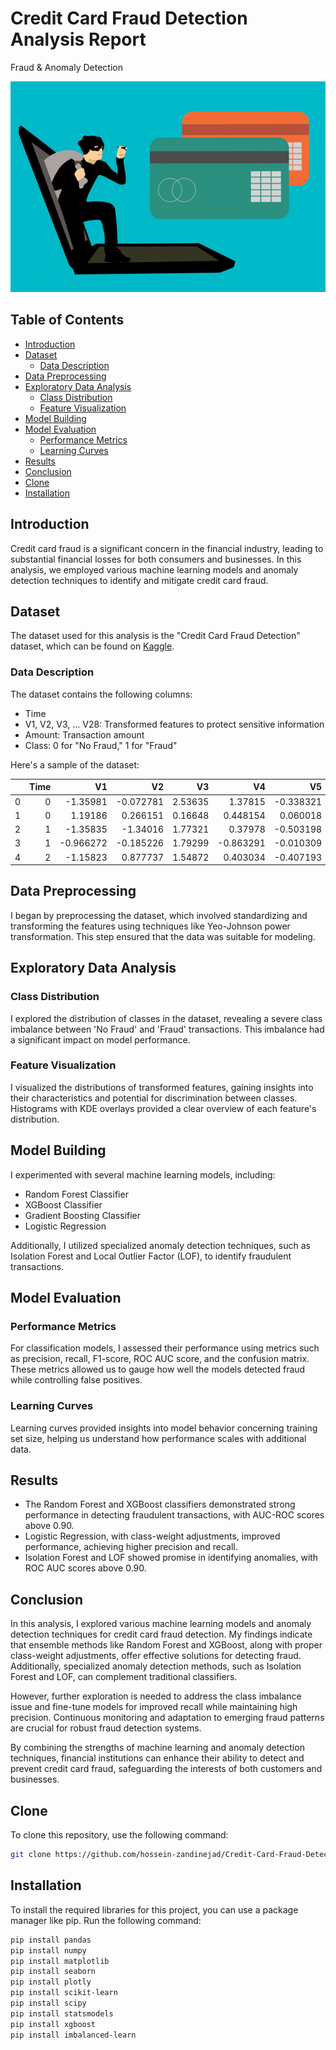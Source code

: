 # Credit Card Fraud Detection Analysis Report
Fraud &amp; Anomaly Detection

![fraudd](/fraud.png)

## Table of Contents

- [Introduction](#introduction)
- [Dataset](#dataset)
  - [Data Description](#data-description)
- [Data Preprocessing](#data-preprocessing)
- [Exploratory Data Analysis](#exploratory-data-analysis)
  - [Class Distribution](#class-distribution)
  - [Feature Visualization](#feature-visualization)
- [Model Building](#model-building)
- [Model Evaluation](#model-evaluation)
  - [Performance Metrics](#performance-metrics)
  - [Learning Curves](#learning-curves)
- [Results](#results)
- [Conclusion](#conclusion)
- [Clone](#clone)
- [Installation](#installation)

## Introduction

Credit card fraud is a significant concern in the financial industry, leading to substantial financial losses for both consumers and businesses. In this analysis, we employed various machine learning models and anomaly detection techniques to identify and mitigate credit card fraud.

## Dataset

The dataset used for this analysis is the "Credit Card Fraud Detection" dataset, which can be found on [Kaggle](https://www.kaggle.com/datasets/mlg-ulb/creditcardfraud).

### Data Description

The dataset contains the following columns:

- Time
- V1, V2, V3, ... V28: Transformed features to protect sensitive information
- Amount: Transaction amount
- Class: 0 for "No Fraud," 1 for "Fraud"

Here's a sample of the dataset:

|    |   Time |       V1 |        V2 |       V3 |        V4 |       V5 |       V6 |       V7 |       V8 |        V9 | ... |      V21 |        V22 |        V23 |      V24 |        V25 |        V26 |        V27 |       V28 |   Amount |   Class |
|---:|-------:|---------:|----------:|---------:|----------:|---------:|---------:|---------:|---------:|----------:|---:|---------:|-----------:|-----------:|---------:|-----------:|-----------:|-----------:|----------:|---------:|--------:|
|  0 |      0 | -1.35981 | -0.072781 |  2.53635 |   1.37815 | -0.338321 |  0.462388 |  0.239599 |  0.098698 |  0.363787 | ... | -0.018307 |  0.277838  | -0.110474  |  0.066928 |  0.128539  | -0.189115  |  0.133558  | -0.021053 |  149.62 |       0 |
|  1 |      0 |  1.19186 |  0.266151 |  0.16648 |   0.448154 |  0.060018 | -0.082361 | -0.078803 |  0.085102 | -0.255425 | ... | -0.225775 | -0.638672  |  0.101288  | -0.339846 |  0.16717   |  0.125895  | -0.008983  |  0.014724 |    2.69 |       0 |
|  2 |      1 | -1.35835 | -1.34016  |  1.77321 |   0.37978  | -0.503198 |  1.800499 |  0.791461 |  0.247676 | -1.51465  | ... |  0.247998 |  0.771679  |  0.909412  | -0.689281 | -0.327642  | -0.139097  | -0.055353  | -0.059752 |  378.66 |       0 |
|  3 |      1 | -0.966272| -0.185226 |  1.79299 |  -0.863291 | -0.010309 |  1.247203 |  0.237609 |  0.377436 | -1.38702  | ... | -0.1083   |  0.00527396| -0.190321  | -1.175575 |  0.647376  | -0.221929  |  0.062723  |  0.061458 |  123.5  |       0 |
|  4 |      2 | -1.15823 |  0.877737 |  1.54872 |   0.403034 | -0.407193 |  0.095921 |  0.592941 | -0.270533 |  0.817739 | ... | -0.009431 |  0.798278  | -0.137458  |  0.141267 | -0.20601   |  0.502292  |  0.219422  |  0.215153 |   69.99 |       0 |

## Data Preprocessing

I began by preprocessing the dataset, which involved standardizing and transforming the features using techniques like Yeo-Johnson power transformation. This step ensured that the data was suitable for modeling.

## Exploratory Data Analysis

### Class Distribution

I explored the distribution of classes in the dataset, revealing a severe class imbalance between 'No Fraud' and 'Fraud' transactions. This imbalance had a significant impact on model performance.

### Feature Visualization

I visualized the distributions of transformed features, gaining insights into their characteristics and potential for discrimination between classes. Histograms with KDE overlays provided a clear overview of each feature's distribution.

## Model Building

I experimented with several machine learning models, including:

- Random Forest Classifier
- XGBoost Classifier
- Gradient Boosting Classifier
- Logistic Regression

Additionally, I utilized specialized anomaly detection techniques, such as Isolation Forest and Local Outlier Factor (LOF), to identify fraudulent transactions.

## Model Evaluation

### Performance Metrics

For classification models, I assessed their performance using metrics such as precision, recall, F1-score, ROC AUC score, and the confusion matrix. These metrics allowed us to gauge how well the models detected fraud while controlling false positives.

### Learning Curves

Learning curves provided insights into model behavior concerning training set size, helping us understand how performance scales with additional data.

## Results

- The Random Forest and XGBoost classifiers demonstrated strong performance in detecting fraudulent transactions, with AUC-ROC scores above 0.90.
- Logistic Regression, with class-weight adjustments, improved performance, achieving higher precision and recall.
- Isolation Forest and LOF showed promise in identifying anomalies, with ROC AUC scores above 0.90.

## Conclusion

In this analysis, I explored various machine learning models and anomaly detection techniques for credit card fraud detection. My findings indicate that ensemble methods like Random Forest and XGBoost, along with proper class-weight adjustments, offer effective solutions for detecting fraud. Additionally, specialized anomaly detection methods, such as Isolation Forest and LOF, can complement traditional classifiers.

However, further exploration is needed to address the class imbalance issue and fine-tune models for improved recall while maintaining high precision. Continuous monitoring and adaptation to emerging fraud patterns are crucial for robust fraud detection systems.

By combining the strengths of machine learning and anomaly detection techniques, financial institutions can enhance their ability to detect and prevent credit card fraud, safeguarding the interests of both customers and businesses.

## Clone

To clone this repository, use the following command:

```bash
git clone https://github.com/hossein-zandinejad/Credit-Card-Fraud-Detection-Analysis.git
```

## Installation

To install the required libraries for this project, you can use a package manager like pip. Run the following command:

```bash
pip install pandas
pip install numpy
pip install matplotlib
pip install seaborn
pip install plotly
pip install scikit-learn
pip install scipy
pip install statsmodels
pip install xgboost
pip install imbalanced-learn
```
